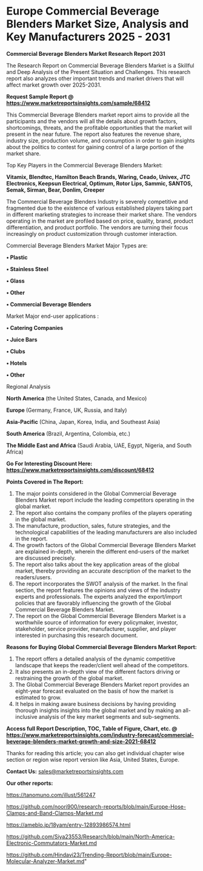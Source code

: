 # Europe Commercial Beverage Blenders Market Size, Analysis and Key Manufacturers 2025 - 2031

<strong>Commercial Beverage Blenders Market Research Report 2031</strong>

The Research Report on Commercial Beverage Blenders Market is a Skillful and Deep Analysis of the Present Situation and Challenges. This research report also analyzes other important trends and market drivers that will affect market growth over 2025-2031.

<strong>Request Sample Report @ <a href=https://www.marketreportsinsights.com/sample/68412>https://www.marketreportsinsights.com/sample/68412</a></strong>

This Commercial Beverage Blenders market report aims to provide all the participants and the vendors will all the details about growth factors, shortcomings, threats, and the profitable opportunities that the market will present in the near future. The report also features the revenue share, industry size, production volume, and consumption in order to gain insights about the politics to contest for gaining control of a large portion of the market share.

Top Key Players in the Commercial Beverage Blenders Market:

<strong>Vitamix, Blendtec, Hamilton Beach Brands, Waring, Ceado, Univex, JTC Electronics, Keepsun Electrical, Optimum, Rotor Lips, Sammic, SANTOS, Semak, Sirman, Bear, Donlim, Creeper</strong>

The Commercial Beverage Blenders Industry is severely competitive and fragmented due to the existence of various established players taking part in different marketing strategies to increase their market share. The vendors operating in the market are profiled based on price, quality, brand, product differentiation, and product portfolio. The vendors are turning their focus increasingly on product customization through customer interaction.

Commercial Beverage Blenders Market Major Types are:

<strong>• Plastic

• Stainless Steel

• Glass

• Other

• Commercial Beverage Blenders</strong>

Market Major end-user applications :

<strong>• Catering Companies

• Juice Bars

• Clubs

• Hotels

• Other</strong>

Regional Analysis

</u><strong><b>North America</b></strong> (the United States, Canada, and Mexico)

<strong><b>Europe </b></strong>(Germany, France, UK, Russia, and Italy)

<strong><b>Asia-Pacific</b></strong> (China, Japan, Korea, India, and Southeast Asia)

<strong><b>South America</b></strong> (Brazil, Argentina, Colombia, etc.)

<strong><b>The Middle East and Africa</b></strong> (Saudi Arabia, UAE, Egypt, Nigeria, and South Africa)

<strong>Go For Interesting Discount Here: <a href=https://www.marketreportsinsights.com/discount/68412>https://www.marketreportsinsights.com/discount/68412</a></strong>

<strong>Points Covered in The Report:</strong>
<ol>
  <li>The major points considered in the Global Commercial Beverage Blenders Market report include the leading competitors operating in the global market.</li>
  <li>The report also contains the company profiles of the players operating in the global market.</li>
  <li>The manufacture, production, sales, future strategies, and the technological capabilities of the leading manufacturers are also included in the report.</li>
  <li>The growth factors of the Global Commercial Beverage Blenders Market are explained in-depth, wherein the different end-users of the market are discussed precisely.</li>
  <li>The report also talks about the key application areas of the global market, thereby providing an accurate description of the market to the readers/users.</li>
  <li>The report incorporates the SWOT analysis of the market. In the final section, the report features the opinions and views of the industry experts and professionals. The experts analyzed the export/import policies that are favorably influencing the growth of the Global Commercial Beverage Blenders Market.</li>
  <li>The report on the Global Commercial Beverage Blenders Market is a worthwhile source of information for every policymaker, investor, stakeholder, service provider, manufacturer, supplier, and player interested in purchasing this research document.</li>
</ol>
<strong>Reasons for Buying Global Commercial Beverage Blenders Market Report:</strong>

<ol>
  <li>The report offers a detailed analysis of the dynamic competitive landscape that keeps the reader/client well ahead of the competitors.</li>
  <li>It also presents an in-depth view of the different factors driving or restraining the growth of the global market.</li>
  <li>The Global Commercial Beverage Blenders Market report provides an eight-year forecast evaluated on the basis of how the market is estimated to grow.</li>
  <li>It helps in making aware business decisions by having providing thorough insights insights into the global market and by making an all-inclusive analysis of the key market segments and sub-segments.</li>
</ol>
<strong>Access full Report Description, TOC, Table of Figure, Chart, etc. @ <a href=https://www.marketreportsinsights.com/industry-forecast/commercial-beverage-blenders-market-growth-and-size-2021-68412>https://www.marketreportsinsights.com/industry-forecast/commercial-beverage-blenders-market-growth-and-size-2021-68412</a></strong>


Thanks for reading this article; you can also get individual chapter wise section or region wise report version like Asia, United States, Europe.

<strong>Contact Us:</strong>
sales@marketreportsinsights.com

<strong>Our other reports:</strong>

<a href=https://tanomuno.com/illust/561247>https://tanomuno.com/illust/561247</a>

<a href=https://github.com/noori900/research-reports/blob/main/Europe-Hose-Clamps-and-Band-Clamps-Market.md>https://github.com/noori900/research-reports/blob/main/Europe-Hose-Clamps-and-Band-Clamps-Market.md</a>

<a href=https://ameblo.jp/18yam/entry-12893986574.html>https://ameblo.jp/18yam/entry-12893986574.html</a>

<a href=https://github.com/Siya23553/Research/blob/main/North-America-Electronic-Commutators-Market.md>https://github.com/Siya23553/Research/blob/main/North-America-Electronic-Commutators-Market.md</a>

<a href=https://github.com/Hindavi23/Trending-Report/blob/main/Europe-Molecular-Analyzer-Market.md>https://github.com/Hindavi23/Trending-Report/blob/main/Europe-Molecular-Analyzer-Market.md</a>"
